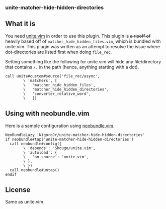 ### unite-matcher-hide-hidden-directories
## What it is
You need [unite.vim](https://github.com/Shougo/unite.vim) in order to use this
plugin. This plugin is ~~a ripoff of~~ heavily based off of
`matcher_hide_hidden_files.vim`, which is bundled with unite.vim. This plugin
was written as an attempt to resolve the issue where dot-directories are
listed first when doing `file_rec`.

Setting something like the following for unite.vim will hide any
file/directory that contains `/.` in the path (hence, anything starting with a
dot).

```vim
call unite#custom#source('file_rec/async',
        \ 'matchers', [
        \   'matcher_hide_hidden_files',
        \   'matcher_hide_hidden_directories',
        \   'converter_relative_word',
        \   ])
```

## Using with neobundle.vim
Here is a sample configuration using
[neobundle.vim](https://github.com/Shougo/neobundle.vim).

```vim
NeoBundleLazy 'NigoroJr/unite-matcher-hide-hidden-directories'
if neobundle#tap('unite-matcher-hide-hidden-directories')
  call neobundle#config({
        \ 'depends': 'Shougo/unite.vim',
        \ 'autoload': {
        \   'on_source': 'unite.vim',
        \ },
        \ })
  call neobundle#untap()
endif
```

## License
Same as unite.vim
